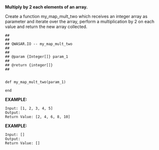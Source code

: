 ****Multiply by 2 each elements of an array.****

Create a function my_map_mult_two which receives an integer array as parameter and iterate over the array, perform a multiplication by 2 on each value and return the new array collected.

	##
	##
	## QWASAR.IO -- my_map_mult_two
	##
	##
	## @param {Integer[]} param_1
	##
	## @return {integer[]}
	##
	
	
	def my_map_mult_two(param_1)
	
	end

****EXAMPLE:****

	Input: [1, 2, 3, 4, 5]
	Output: 
	Return Value: [2, 4, 6, 8, 10]


****EXAMPLE:****

	Input: []
	Output: 
	Return Value: []

